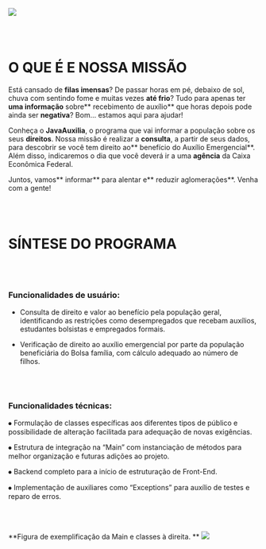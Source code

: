 


![](https://i.ibb.co/h72CDmb/8cfe900b-a5d3-4934-96e9-1794b1421fad.jpg)


<br><br>

# O QUE É E NOSSA MISSÃO

 Está cansado de **filas imensas**? De passar horas em pé, debaixo de sol, chuva com sentindo fome e muitas vezes **até frio**? Tudo para apenas ter **uma informação** sobre** recebimento de auxílio** que horas depois pode ainda ser **negativa**? Bom... estamos aqui para ajudar!

Conheça o **JavaAuxilia**, o programa que vai informar a população sobre os seus **direitos**. Nossa missão é realizar a **consulta**, a partir de seus dados, para descobrir se você tem direito ao** benefício do Auxílio Emergencial**. Além disso, indicaremos o dia que você deverá ir a uma **agência** da Caixa Econômica Federal.

Juntos, vamos** informar** para alentar e** reduzir aglomerações**. Venha com a gente!






<br><br>


# SÍNTESE DO PROGRAMA

<br><br>


### Funcionalidades de usuário:
- Consulta de direito e valor ao benefício pela população geral, identificando as restrições como desempregados que recebam auxílios, estudantes bolsistas e empregados formais.

- Verificação de direito ao auxílio emergencial por parte da população beneficiária do Bolsa família, com cálculo adequado ao número de filhos.



<br><br>

### Funcionalidades técnicas:

⦁	Formulação de classes específicas aos diferentes tipos de público e possibilidade de alteração facilitada para adequação de novas exigências.

⦁	Estrutura de integração na “Main” com instanciação de métodos para melhor organização e futuras adições ao projeto.

⦁	Backend completo para a início de estruturação de Front-End.

⦁	Implementação de auxiliares como “Exceptions” para auxílio de testes e reparo de erros.

<br><br>

**Figura de exemplificação da Main e classes à direita.
**
![](https://i.ibb.co/0yVmYd2/Capturar.png)






